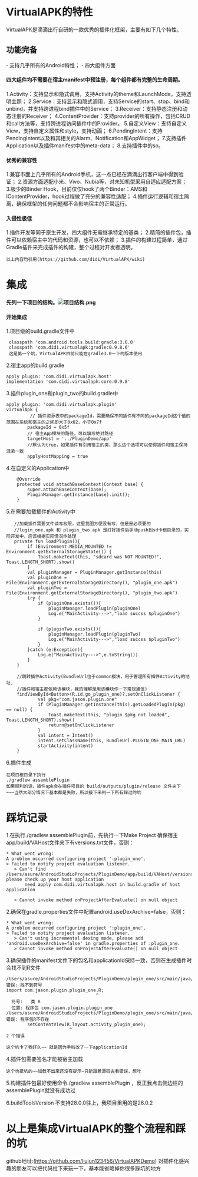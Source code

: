 # VirtualAPK的特性
VirtualAPK是滴滴出行自研的一款优秀的插件化框架，主要有如下几个特性。
## 功能完备
**·** 支持几乎所有的Android特性；
**·** 四大组件方面
#### 四大组件均不需要在宿主manifest中预注册，每个组件都有完整的生命周期。
1.Activity：支持显示和隐式调用，支持Activity的theme和LaunchMode，支持透明主题；
2.Service：支持显示和隐式调用，支持Service的start、stop、bind和unbind，并支持跨进程bind插件中的Service；
3.Receiver：支持静态注册和动态注册的Receiver；
4.ContentProvider：支持provider的所有操作，包括CRUD和call方法等，支持跨进程访问插件中的Provider。
5.自定义View：支持自定义View，支持自定义属性和style，支持动画；
6.PendingIntent：支持PendingIntent以及和其相关的Alarm、Notification和AppWidget；
7.支持插件Application以及插件manifest中的meta-data；
8.支持插件中的so。
#### 优秀的兼容性
 1.兼容市面上几乎所有的Android手机，这一点已经在滴滴出行客户端中得到验证；
 2.资源方面适配小米、Vivo、Nubia等，对未知机型采用自适应适配方案；
 3.极少的Binder Hook，目前仅仅hook了两个Binder：AMS和IContentProvider，hook过程做了充分的兼容性适配；
 4.插件运行逻辑和宿主隔离，确保框架的任何问题都不会影响宿主的正常运行。
#### 入侵性极低
1.插件开发等同于原生开发，四大组件无需继承特定的基类；
2.精简的插件包，插件可以依赖宿主中的代码和资源，也可以不依赖；
3.插件的构建过程简单，通过Gradle插件来完成插件的构建，整个过程对开发者透明。
```
以上内容均引用(https://github.com/didi/VirtualAPK/wiki)
```
 #  集成
#### 先列一下项目的结构。![项目结构.png](https://upload-images.jianshu.io/upload_images/10881059-79344da540e0be92.png?imageMogr2/auto-orient/strip%7CimageView2/2/w/1240)

#### 开始集成
1.项目级的build.gradle文件中
```
 classpath 'com.android.tools.build:gradle:3.0.0'
 classpath 'com.didi.virtualapk:gradle:0.9.8.6'
 这是第一个坑，VirtualAPK目前只能在gradle3.0一下的版本使用
```
2.宿主app的build.gradle
```
apply plugin: 'com.didi.virtualapk.host'
implementation 'com.didi.virtualapk:core:0.9.8'
```
3.插件plugin_one和plugin_two的build.gradle中
```
apply plugin: 'com.didi.virtualapk.plugin'
virtualApk {
         // 插件资源表中的packageId，需要确保不同插件有不同的packageId这个值的范围在系统和宿主的之间即大于0x02，小于0x7f
        packageId = 0x5f
        // 宿主App模块的路径，可以填写绝对路径
        targetHost = '../PluginDemo/app' 
        //默认为true，如果插件有引用宿主的类，那么这个选项可以使得插件和宿主保持混淆一致
        applyHostMapping = true
```
4.在自定义的Application中
```
    @Override
    protected void attachBaseContext(Context base) {
        super.attachBaseContext(base);
        PluginManager.getInstance(base).init();
    }
```
5.在需要加载插件的Activity中
```
   //加载插件需要文件读写权限，这里我图方便没有写，但是是必须要的
   //lugin_one.apk 和 plugin_two.apk 是打好插件后手动push到sd卡根目录的，实际开发中，应该根据实际情况作处理
   private fun loadPlugin(){
        if (Environment.MEDIA_MOUNTED != Environment.getExternalStorageState()) {
            Toast.makeText(this, "sdcard was NOT MOUNTED!", Toast.LENGTH_SHORT).show()
        }
        val pluginManager = PluginManager.getInstance(this)
        val pluginOne = File(Environment.getExternalStorageDirectory(), "plugin_one.apk")
        val pluginTwo = File(Environment.getExternalStorageDirectory(), "plugin_two.apk")
        try {
            if (pluginOne.exists()){
                pluginManager.loadPlugin(pluginOne)
                Log.e("MainActivity--->","load succss $pluginOne")
            }

            if (pluginTwo.exists()){
                pluginManager.loadPlugin(pluginTwo)
                Log.e("MainActivity--->","load succss $pluginTwo")
            }
        }catch (e:Exception){
            Log.e("MainActivity--->",e.toString())
        }
    }

    //跳转插件Activity(BundleUrl位于common模块，用于管理所有插件Activity的地址,
    //插件和宿主都依赖该模块，我的理解是用该模块作一下常规通信)
    findViewById<Button>(R.id.go_plugin_one)?.setOnClickListener {
            val pkg="com.jason.plugin.one"
            if (PluginManager.getInstance(this).getLoadedPlugin(pkg) == null) {
                Toast.makeText(this, "plugin $pkg not loaded", Toast.LENGTH_SHORT).show()
                return@setOnClickListener
            }
            val intent = Intent()
            intent.setClassName(this, BundleUrl.PLUGIN_ONE_MAIN_URL)
            startActivity(intent)
    }
```
6.插件生成
```
在项目根目录下执行
./gradlew assemblePlugin
如果顺利的话，插件apk会在插件项目的 build/outputs/plugin/release 文件夹下
~~~当然大部分情况下基本都是失败，所以接下来列一下所有踩过的坑
```
# 踩坑记录
1.在执行./gradlew assemblePlugin前，先执行一下Make Project 确保宿主app/build/VAHost文件夹下有versions.txt文件，否则：
```
* What went wrong:
A problem occurred configuring project ':plugin_one'.
> Failed to notify project evaluation listener.
   > Can't find /Users/asure/AndroidStudioProjects/PluginDemo/app/build/VAHost/versions.txt, please check up your host application
       need apply com.didi.virtualapk.host in build.gradle of host application 

   > Cannot invoke method onProjectAfterEvaluate() on null object

```
2.确保在gradle.properties文件中配置android.useDexArchive=false，否则：
```
* What went wrong:
A problem occurred configuring project ':plugin_one'.
> Failed to notify project evaluation listener.
   > Can't using incremental dexing mode, please add 'android.useDexArchive=false' in gradle.properties of :plugin_one.
   > Cannot invoke method onProjectAfterEvaluate() on null object

```
3.确保插件的manifest文件下的包名和applicationId保持一致，否则在生成插件时会找不到R文件
```
/Users/asure/AndroidStudioProjects/PluginDemo/plugin_one/src/main/java/com/jason/plugin/one/activitis/PluginOneActivity.java:6: 错误: 找不到符号
import com.jason.plugin.plugin_one.R;
                                  ^
  符号:   类 R
  位置: 程序包 com.jason.plugin.plugin_one
/Users/asure/AndroidStudioProjects/PluginDemo/plugin_one/src/main/java/com/jason/plugin/one/activitis/PluginOneActivity.java:18: 错误: 程序包R不存在
        setContentView(R.layout.activity_plugin_one);
                        ^
2 个错误

这个坑卡了我好久~~ 就是因为手贱改了一下applicationId
```
4.插件包需要签名才能被宿主加载
```
这个也挺坑的~~加载不出来还没有提示~只能跟着源码去看错误，想吐
```
5.构建插件包最好使用命令./gradlew assemblePlugin ，反正我点击侧边栏的assemblePlugin就没有成功过

6.buildToolsVersion 不支持28.0.0往上，我项目里用的是26.0.2

# 以上是集成VirtualAPK的整个流程和踩的坑

github地址:(https://github.com/liujun123456/VirtualAPKDemo)
对插件化感兴趣的朋友可以把代码拉下来玩一下，基本能省略掉你很多踩坑的地方


  